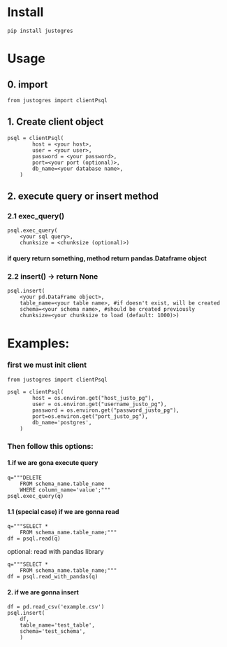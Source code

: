 # Install
```
pip install justogres
```

# Usage
## 0. import 
```
from justogres import clientPsql
```
## 1. Create client object
```
psql = clientPsql(
        host = <your host>,
        user = <your user>,
        password = <your password>,
        port=<your port (optional)>,
        db_name=<your database name>,
    )
```
## 2. execute query or insert method
### 2.1 exec_query()
```
psql.exec_query(
    <your sql query>,
    chunksize = <chunksize (optional)>)
```
#### if query return something, method return pandas.Dataframe object

### 2.2 insert() -> return None
```
psql.insert(
    <your pd.DataFrame object>,
    table_name=<your table name>, #if doesn't exist, will be created
    schema=<your schema name>, #should be created previously
    chunksize=<your chunksize to load (default: 1000)>)
```

# Examples:
### first we must init client
```
from justogres import clientPsql

psql = clientPsql(
        host = os.environ.get("host_justo_pg"),
        user = os.environ.get("username_justo_pg"),
        password = os.environ.get("password_justo_pg"),
        port=os.environ.get("port_justo_pg"),
        db_name='postgres',
    )
```
### Then follow this options:
#### 1.if we are gona execute query
```
q="""DELETE 
    FROM schema_name.table_name 
    WHERE column_name='value';"""
psql.exec_query(q)
```
#### 1.1 (special case) if we are gonna read
```
q="""SELECT * 
    FROM schema_name.table_name;"""
df = psql.read(q)
```
optional: read with pandas library
```
q="""SELECT * 
    FROM schema_name.table_name;"""
df = psql.read_with_pandas(q)
```

#### 2. if we are gonna insert
```
df = pd.read_csv('example.csv')
psql.insert(
    df,
    table_name='test_table',
    schema='test_schema',
    )
```

